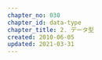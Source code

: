 ```yaml
---
chapter_no: 030
chapter_id: data-type
chapter_title: 2. データ型
created: 2010-06-05
updated: 2021-03-31
---
```

